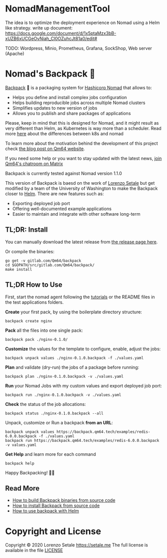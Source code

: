 # NomadManagementTool
The idea is to optimize the deployment experience on Nomad using a Helm like strategy.
write up document: https://docs.google.com/document/d/1x5ptaMzx3bB-xUZB6xUCGeOvNiah_Cl0OZuhcJt81a0/edit#

TODO:
Wordpress, Minio, Prometheus, Grafana, SockShop, Web server (Apache)


# Nomad's Backpack 🎒

[Backpack](https://backpack.qm64.tech) 🎒 is a packaging system for
[Hashicorp Nomad](https://www.nomadproject.io) that allows to:

* Helps you define and install complex jobs configuration
* Helps building reproducible jobs across multiple Nomad clusters
* Simplifies updates to new version of jobs
* Allows you to publish and share packages of applications

Please, keep in mind that this is designed for Nomad, and it might result as
very different than Helm, as Kubernetes is way more than a scheduler.
Read more [here](https://www.nomadproject.io/intro/vs/kubernetes.html) about
the differences between k8s and nomad

To learn more about the motivation behind the development of this project
check [the blog post on Qm64 website](https://qm64.tech/posts/202011-hashicorp-nomad-backpack/).

If you need some help or you want to stay updated with the latest news,
[join Qm64's chatroom on Matrix](https://matrix.to/#/#qm64:matrix.org?via=matrix.org)

Backpack is currently tested against Nomad version 1.1.0

This version of Backpack is baesd on the work of [Lorenzo Setale](https://blog.setale.me/) 
but get modified by a team of the University of Washington to make the Backpack closer to [Helm](https://helm.sh/).
There are new features such as:
* Exporting deployed job port
* Offering well-documented example applications
* Easier to maintain and integrate with other software long-term


## TL;DR: Install
You can manually download the latest release from 
[the release page here](https://gitlab.com/Qm64/backpack/-/releases).

Or compile the binaries:
```shell
go get -v gitlab.com/Qm64/backpack
cd $GOPATH/src/gitlab.com/Qm64/backpack/
make install
```

## TL;DR How to Use
First, start the nomad agent following the [tutorials](https://learn.hashicorp.com/tutorials/nomad/get-started-run?in=nomad/get-started) or the README files in the test applications folders.

**Create** your first pack, by using the boilerplate directory structure:

```shell
backpack create nginx
```

**Pack** all the files into one single pack:
```shell
backpack pack ./nginx-0.1.0/
```

**Customize** the values for the template to configure, enable, adjust the jobs:
```shell
backpack unpack values ./nginx-0.1.0.backpack -f ./values.yaml
```

**Plan** and validate (dry-run) the jobs of a package before running:
```shell
backpack plan ./nginx-0.1.0.backpack -v ./values.yaml
```

**Run** your Nomad Jobs with my custom values and export deployed job port:
```shell
backpack run ./nginx-0.1.0.backpack -v ./values.yaml
```

**Check** the status of the job allocations:
```shell
backpack status ./nginx-0.1.0.backpack --all
```

Unpack, customize or Run a backpack **from an URL**:
```shell
backpack unpack values https://backpack.qm64.tech/examples/redis-6.0.0.backpack -f ./values.yaml
backpack run https://backpack.qm64.tech/examples/redis-6.0.0.backpack -v values.yaml
```

**Get Help** and learn more for each command
```shell
backpack help
```

Happy Backpacking! 🎒😀 

## Read More

* [How to build Backpack binaries from source code](docs/build.md)
* [How to install Backpack from source code](docs/build.md#installing)
* [How to use backpack with Helm](docs/usage.md)

# Copyright and License

Copyright © 2020 Lorenzo Setale https://setale.me
The full license is available in the file [LICENSE](LICENSE)